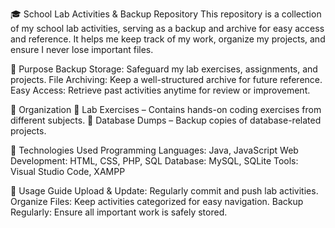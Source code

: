 🎓 School Lab Activities & Backup Repository
This repository is a collection of my school lab activities, serving as a backup and archive for easy access and reference. It helps me keep track of my work, organize my projects, and ensure I never lose important files.

📌 Purpose
Backup Storage: Safeguard my lab exercises, assignments, and projects.
File Archiving: Keep a well-structured archive for future reference.
Easy Access: Retrieve past activities anytime for review or improvement.

📂 Organization
📁 Lab Exercises – Contains hands-on coding exercises from different subjects.
📁 Database Dumps – Backup copies of database-related projects.

🔧 Technologies Used
Programming Languages: Java, JavaScript
Web Development: HTML, CSS, PHP, SQL
Database: MySQL, SQLite
Tools: Visual Studio Code, XAMPP

🚀 Usage Guide
Upload & Update: Regularly commit and push lab activities.
Organize Files: Keep activities categorized for easy navigation.
Backup Regularly: Ensure all important work is safely stored.
